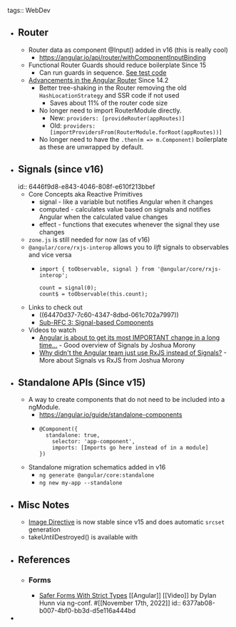 tags:: WebDev

- ## Router
	- Router data as component @Input() added in v16 (this is really cool)
		- https://angular.io/api/router/withComponentInputBinding
	- Functional Router Guards should reduce boilerplate Since 15
		- Can run guards in sequence. [See test code](https://github.com/angular/angular/blob/8546b17adec01de69bf314a959ef2d12f6638eb9/packages/router/test/integration.spec.ts#L5157-L5194)
	- [Advancements in the Angular Router](https://blog.angular.io/advancements-in-the-angular-router-5d69ec4c032) Since 14.2
		- Better tree-shaking in the Router removing the old `HashLocationStrategy` and SSR code if not used
			- Saves about 11% of the router code size
		- No longer need to import RouterModule directly.
			- New: `providers: [provideRouter(appRoutes)]`
			- Old: `providers: [importProvidersFrom(RouterModule.forRoot(appRoutes))]`
		- No longer need to have the `.then(m => m.Component)` boilerplate as these are unwrapped by default.
- ## Signals (since v16)
  id:: 6446f9d8-e843-4046-808f-e610f213bbef
	- Core Concepts aka Reactive Primitives
		- signal - like a variable but notifies Angular when it changes
		- computed - calculates value based on signals and notifies Angular when the calculated value changes
		- effect - functions that executes whenever the signal they use changes
	- `zone.js` is still needed for now (as of v16)
	- `@angular/core/rxjs-interop` allows you to *lift* signals to observables and vice versa
		- ```
		  import { toObservable, signal } from '@angular/core/rxjs-interop';
		  
		  count = signal(0);
		  count$ = toObservable(this.count);
		  ```
	- Links to check out
		- ((64470d37-7c60-4347-8dbd-061c702a7997))
		- [Sub-RFC 3: Signal-based Components](https://github.com/angular/angular/discussions/49682)
	- Videos to watch
		- [Angular is about to get its most IMPORTANT change in a long time...](https://www.youtube.com/watch?v=4FkFmn0LmLI) - Good overview of Signals by Joshua Morony
		- [Why didn't the Angular team just use RxJS instead of Signals?](https://www.youtube.com/watch?v=iA6iyoantuo) - More about Signals vs RxJS from Joshua Morony
- ## Standalone APIs (Since v15)
	- A way to create components that do not need to be included into a ngModule.
		- https://angular.io/guide/standalone-components
		- ```
		  @Component({
		  	standalone: true,
		      selector: 'app-component',
		      imports: [Imports go here instead of in a module]
		  })
		  ```
	- Standalone migration schematics added in v16
		- `ng generate @angular/core:standalone`
		- `ng new my-app --standalone`
- ## Misc Notes
	- [Image Directive](https://developer.chrome.com/blog/angular-image-directive/) is now stable since v15 and does automatic `srcset` generation
	- takeUntilDestroyed() is available with
- ## References
	- ### Forms
		- [Safer Forms With Strict Types](https://www.youtube.com/watch?v=Z-vwuG_szVk) [[Angular]] [[Video]] by Dylan Hunn via ng-conf. #[[November 17th, 2022]]
		  id:: 6377ab08-b007-4bf0-bb3d-d5e116a444bd
-